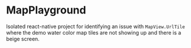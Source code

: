 # MapPlayground
Isolated react-native project for identifying an issue with ```MapView.UrlTile``` where the demo water 
color map tiles are not showing up and there is a beige screen. 
